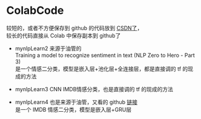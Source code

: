 # ColabCode
较短的，或者不方便保存到 github 的代码放到 [CSDN了](https://blog.csdn.net/sdaujz/category_10131382.html)，    
较长的代码直接从 Colab 中保存副本到 github了

- mynlpLearn2 来源于油管的   
Training a model to recognize sentiment in text (NLP Zero to Hero - Part 3)  
是一个情感二分类，模型是嵌入层+池化层+全连接层，都是直接调的 tf 的现成的方法

- mynlpLearn3 CNN IMDB情感分类，也是直接调的 tf 的现成的方法

- mynlpLearn4 也是来源于油管，又看的 github
[链接](https://github.com/Hvass-Labs/TensorFlow-Tutorials/blob/master/20_Natural_Language_Processing.ipynb)  
是一个 IMDB 情感二分类，模型是嵌入层+GRU层
